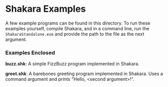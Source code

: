 # Shakara Examples

A few example programs can be found in this directory.
To run these examples yourself, compile Shakara, and
in a command line, run the `ShakaraStandalone.exe`
and provide the path to the file as the next argument.

### Examples Enclosed

**buzz.shk**:  A simple FizzBuzz program implemented in Shakara.

**greet.shk**: A barebones greeting program implemented in Shakara. Uses a command argument and prints "Hello, \<second argument>\!".